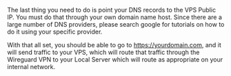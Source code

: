 The last thing you need to do is point your DNS records to the VPS Public IP.  You must do that through your own domain name host.  Since there are a large number of DNS providers, please search google for tutorials on how to do it using your specific provider.

With that all set, you should be able to go to https://yourdomain.com, and it will send traffic to your VPS, which will route that traffic through the Wireguard VPN to your Local Server which will route as appropriate on your internal network.
